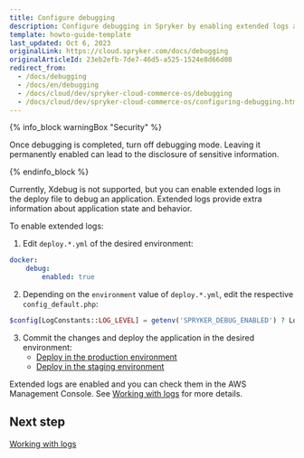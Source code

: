 ```yaml
---
title: Configure debugging
description: Configure debugging in Spryker by enabling extended logs and setting up environment-specific parameters for efficient troubleshooting
template: howto-guide-template
last_updated: Oct 6, 2023
originalLink: https://cloud.spryker.com/docs/debugging
originalArticleId: 23eb2efb-7de7-46d5-a525-1524e8d66d08
redirect_from:
  - /docs/debugging
  - /docs/en/debugging
  - /docs/cloud/dev/spryker-cloud-commerce-os/debugging
  - /docs/cloud/dev/spryker-cloud-commerce-os/configuring-debugging.html
---
```


{% info_block warningBox "Security" %}

Once debugging is completed, turn off debugging mode. Leaving it permanently enabled can lead to the disclosure of sensitive information.

{% endinfo_block %}

Currently, Xdebug is not supported, but you can enable extended logs in the deploy file to debug an application. Extended logs provide extra information about application state and behavior.

To enable extended logs:

1. Edit `deploy.*.yml` of the desired environment:

```yaml
docker:
    debug:
        enabled: true
```

2. Depending on the `environment` value of `deploy.*.yml`, edit the respective `config_default.php`:

```php
$config[LogConstants::LOG_LEVEL] = getenv('SPRYKER_DEBUG_ENABLED') ? Logger::INFO : Logger::DEBUG;
```

3. Commit the changes and deploy the application in the desired environment:
    * [Deploy in the production environment](/docs/ca/dev/deploy-in-a-production-environment.html)
    * [Deploy in the staging environment](/docs/ca/dev/deploy-in-a-staging-environment.html)

Extended logs are enabled and you can check them in the AWS Management Console. See [Working with logs](/docs/ca/dev/working-with-logs.html) for more details.

## Next step
[Working with logs](/docs/ca/dev/working-with-logs.html)
